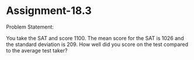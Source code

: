 # Assignment-18.3

Problem Statement:

You take the SAT and score 1100. The mean score for the SAT is 1026 and the standard
deviation is 209. How well did you score on the test compared to the average test taker?
